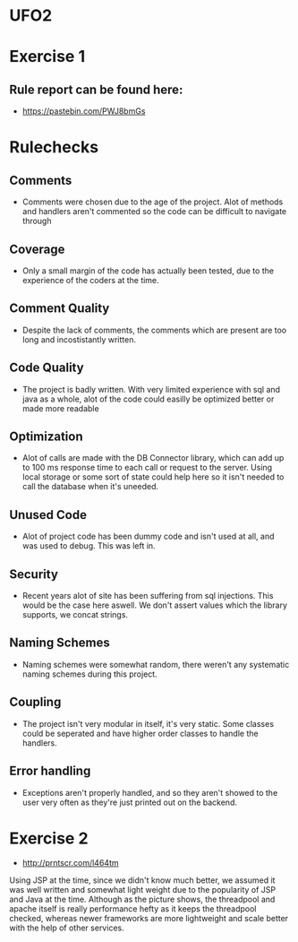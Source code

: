 # UFO2

# Exercise 1

## Rule report can be found here:
- https://pastebin.com/PWJ8bmGs

# Rulechecks

## Comments 
- Comments were chosen due to the age of the project. Alot of methods and handlers aren't commented so the code can be difficult to navigate through

## Coverage
- Only a small margin of the code has actually been tested, due to the experience of the coders at the time.

## Comment Quality
- Despite the lack of comments, the comments which are present are too long and incostistantly written.

## Code Quality
 - The project is badly written. With very limited experience with sql and java as a whole, alot of the code could easilly be optimized better or made more readable

## Optimization
- Alot of calls are made with the DB Connector library, which can add up to 100 ms response time to each call or request to the server. Using local storage or some sort of state could help here so it isn't needed to call the database when it's uneeded.

## Unused Code
- Alot of project code has been dummy code and isn't used at all, and was used to debug. This was left in.

## Security
- Recent years alot of site has been suffering from sql injections. This would be the case here aswell. We don't assert values which the library supports, we concat strings.

## Naming Schemes
- Naming schemes were somewhat random, there weren't any systematic naming schemes during this project.

## Coupling
- The project isn't very modular in itself, it's very static. Some classes could be seperated and have higher order classes to handle the handlers.

## Error handling
- Exceptions aren't properly handled, and so  they aren't showed to the user very often as they're just printed out on the backend.

# Exercise 2

- http://prntscr.com/l464tm

Using JSP at the time, since we didn't know much better, we assumed it was well written and somewhat light weight due to the popularity of JSP and Java at the time. Although as the picture shows, the threadpool and apache itself is really performance hefty as it keeps the threadpool checked, whereas newer frameworks are more lightweight and scale better with the help of other services. 